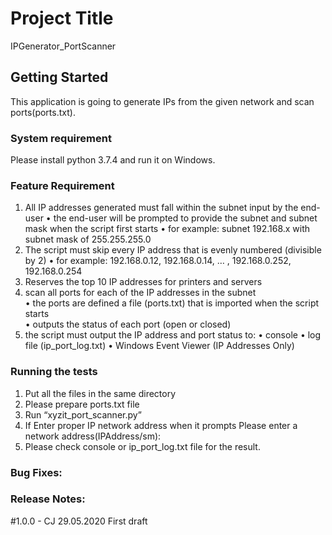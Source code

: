 # Project Title
IPGenerator_PortScanner

## Getting Started
This application is going to generate IPs from the given network and scan ports(ports.txt).

### System requirement
Please install python 3.7.4 and run it on Windows.

### Feature Requirement
1.	All IP addresses generated must fall within the subnet input by the end-user 
•	the end-user will be prompted to provide the subnet and subnet mask when the script first starts 
•	for example: subnet 192.168.x with subnet mask of 255.255.255.0 
2.	The script must skip every IP address that is evenly numbered (divisible by 2) 
•	for example: 192.168.0.12, 192.168.0.14, … , 192.168.0.252, 192.168.0.254 
3.	Reserves the top 10 IP addresses for printers and servers 
4.	scan all ports for each of the IP addresses in the subnet  
•	the ports are defined a file (ports.txt) that is imported when the script starts  
•	outputs the status of each port (open or closed) 
5.	the script must output the IP address and port status to: 
•	console 
•	log file (ip_port_log.txt)
•	Windows Event Viewer (IP Addresses Only)

### Running the tests
1.	Put all the files in the same directory
2.	Please prepare ports.txt file 
3.	Run “xyzit_port_scanner.py” 
4.	If Enter proper IP network address when it prompts
    Please enter a network address(IPAddress/sm):
5.	Please check console or ip_port_log.txt file for the result.

### Bug Fixes:

### Release Notes:
#1.0.0 - CJ 29.05.2020 First draft
